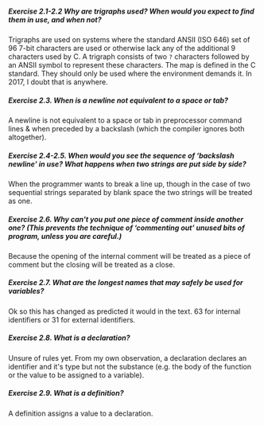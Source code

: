 ##### Exercise 2.1-2.2 Why are trigraphs used? When would you expect to find them in use, and when not?
Trigraphs are used on systems where the standard ANSII (ISO 646) set of 96 7-bit characters are used or otherwise lack any of the additional 9 characters used by C. A trigraph consists of two `?` characters followed by an ANSII symbol to represent these characters. The map is defined in the C standard. They should only be used where the environment demands it. In 2017, I doubt that is anywhere.

##### Exercise 2.3. When is a newline not equivalent to a space or tab?

A newline is not equivalent to a space or tab in preprocessor command lines & when preceded by a backslash (which the compiler ignores both altogether).

##### Exercise 2.4-2.5. When would you see the sequence of ‘backslash newline’ in use? What happens when two strings are put side by side?

When the programmer wants to break a line up, though in the case of two sequential strings separated by blank space the two strings will be treated as one.

##### Exercise 2.6. Why can't you put one piece of comment inside another one? (This prevents the technique of ‘commenting out’ unused bits of program, unless you are careful.)

Because the opening of the internal comment will be treated as a piece of comment but the closing will be treated as a close.

##### Exercise 2.7. What are the longest names that may safely be used for variables?

Ok so this has changed as predicted it would in the text. 63 for internal identifiers or 31 for external identifiers.

##### Exercise 2.8. What is a declaration?

Unsure of rules yet. From my own observation, a declaration declares an identifier and it's type but not the substance (e.g. the body of the function or the value to be assigned to a variable).

##### Exercise 2.9. What is a definition?

A definition assigns a value to a declaration.